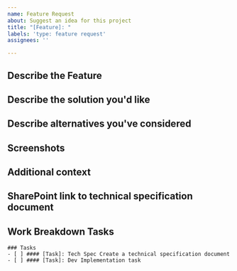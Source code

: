 ```yaml
---
name: Feature Request
about: Suggest an idea for this project
title: "[Feature]: "
labels: 'type: feature request'
assignees: ''

---
```


## Describe the Feature

<!-- A clear and concise description of what the feature is -->

## Describe the solution you'd like

<!-- A clear and concise description of what you want to happen. -->

## Describe alternatives you've considered

<!-- A clear and concise description of any alternative solutions or features you've considered. -->

## Screenshots

<!-- If applicable, add screenshots to help explain your problem. you can drag and drop, png, jpg, gif, etc. in this box. -->

## Additional context

<!-- Links? References? Anything that will give us more context about the feature request here.! -->

## SharePoint link to technical specification document

<!-- Include SharePoint link for technical specification document! -->

## Work Breakdown Tasks

<!-- Include tasks needed to complete the work for this task -->

```[tasklist]
### Tasks
- [ ] #### [Task]: Tech Spec Create a technical specification document
- [ ] #### [Task]: Dev Implementation task
```
